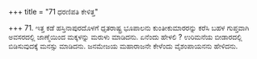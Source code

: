 +++
title = "71 ಧರಣಿಪತಿ ಕೇಳಿತ್ತ"

+++
71. ಇತ್ತ ಕಡೆ ಹಸ್ತಿನಾಪುರದೊಳಗೆ ಧೃತರಾಷ್ಟ್ರ ಭೂಪಾಲನು ಕುಂತೀಕುಮಾರರನ್ನು ಕರೆಸಿ ಬಹಳ ಗುಪ್ತವಾಗಿ ಅವಸರದಲ್ಲಿ ಜಾಣ್ಮೆಯಿಂದ ಮಕ್ಕಳನ್ನು ಮರುಳು ಮಾಡಿದನು. ಏನೆಂದು ಹೇಳಲಿ ? ಉರಿಮನೆಯ ಬೀಡಾರದಲ್ಲಿ ಬಿಡಿಸುವುದಕ್ಕೆ ಮನಸ್ಸು ಮಾಡಿದನು. ಜನಮೇಜಯ ಮಹಾರಾಜನೇ ಕೇಳೆಂದು ವೈಶಂಪಾಯನನು ಹೇಳಿದನು.